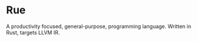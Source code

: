 # Rue

A productivity focused, general-purpose, programming language. Written in Rust, targets LLVM IR.